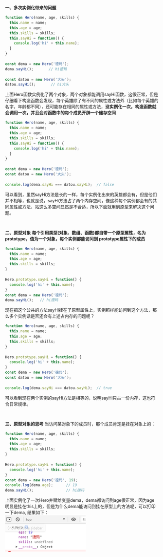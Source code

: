 **一、多次实例化带来的问题**

```javascript
function Hero(name, age, skills) {
  this.name = name;
  this.age = age;
  this.skills = skills;
  this.sayHi = function() {
    console.log('hi' + this.name);
  }
}

const dema = new Hero('德玛');
dema.sayHi();       // hi德玛

const datou = new Hero('大头');
datou.sayHi();       // hi大头
```

上面Hero函数实例化了两个对象，两个对象都能调用sayHi函数，这很正常，但是仔细看下构造函数会发现，每个英雄除了有不同的属性或方法外（比如每个英雄的名字，年龄都不同），还可能存在相同的属性或方法，**没实例化一次，构造函数就会调用一次，并且会对函数中的每个成员开辟一个储存空间**

```javascript
function Hero(name, age, skills) {
  this.name = name;
  this.age = age;
  this.skills = skills;
  this.sayHi = function() {
    console.log('hi' + this.name);
  }
}

const dema = new Hero('德玛');
const datou = new Hero('大头');

console.log(dema.sayHi === datou.sayHi);  // false
```

可以看到，虽然sayHi方法是长的一样，每个实例化出来的英雄都会有，但是他们并不相等，也就是说，sayHi方法占了两个内存空间，像这种每个实例都会有的共同属性或方法，站这么多空间显然是不合适，所以下面就用到原型来解决这个问题。

&nbsp;
&nbsp;
&nbsp;

**二、原型对象**
**每个引用类型(对象、数组、函数)都自带一个原型属性，名为prototype，值为一个对象，每个实例都能访问到 prototype属性下的成员**
```javascript
function Hero(name, age, skills) {
  this.name = name;
  this.age = age;
  this.skills = skills;
}

Hero.prototype.sayHi = function() {
  console.log('hi' + this.name);
}
const dema = new Hero('德玛');
dema.sayHi();   // hi德玛
```
现在把这个公共的方法sayHi挂在了原型属性上，实例照样能访问到这个方法，那么多个实例话是否还会有上述占内存的问题呢？
```javascript
function Hero(name, age, skills) {
  this.name = name;
  this.age = age;
  this.skills = skills;
}

Hero.prototype.sayHi = function() {
  console.log('hi' + this.name);
}
const dema = new Hero('德玛');
const datou = new Hero('大头');

console.log(dema.sayHi === datou.sayHi);  // true
```
可以看到现在两个实例的sayHi方法是相等的，说明sayHi只占一份内存，这也符合日常规律。

&nbsp;
&nbsp;
&nbsp;

**三、原型对象的思考**
当访问某对象下的成员时，那个成员肯定是挂在对象上的：
```javascript
function Hero(name, age, skills) {
  this.name = name;
  this.age = age;
  this.skills = skills;
}

Hero.prototype.sayHi = function() {
  console.log('hi' + this.name);
}
const dema = new Hero('德玛', 19);
console.log(dema.age);      // 19
dema.sayHi();               // hi德玛
```
上面实例化了一次Hero并赋给变量dema，dema都访问到age很正常，因为age明显是挂在this上的，但是为什么dema能访问到挂在原型上的方法呢，可以打印一下dema, 结果如下：
<br />
![image.png](../../imgs/2-2-1.png)